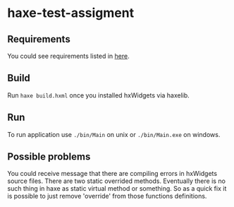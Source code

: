 # haxe-test-assigment

## Requirements
You could see requirements listed in [here](https://github.com/haxeui/hxWidgets).

## Build
Run `haxe build.hxml` once you installed hxWidgets via haxelib. 

## Run
To run application use `./bin/Main` on unix or `./bin/Main.exe` on windows.

## Possible problems
You could receive message that there are compiling errors in hxWidgets source files. There are two static overrided methods. Eventually there is no such thing in haxe as static virtual method or something. So as a quick fix it is possible to just remove 'override' from those functions definitions.
